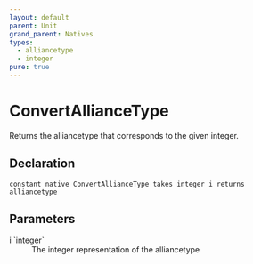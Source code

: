 ```yaml
---
layout: default
parent: Unit
grand_parent: Natives
types:
  - alliancetype
  - integer
pure: true
---
```


# ConvertAllianceType
Returns the alliancetype that corresponds to the given integer.

## Declaration

```
constant native ConvertAllianceType takes integer i returns alliancetype
```

## Parameters
<dl>
  <dt>i `integer`</dt>
  <dd>The integer representation of the alliancetype</dd>
</dl>